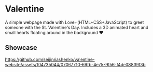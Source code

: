 # Valentine

A simple webpage made with Love+(HTML+CSS+JavaScript) to greet someone with the St. Valentine's Day.
Includes a 3D animated heart and small hearts floating around in the background ❤️

## Showcase
https://github.com/seijinriashenko/valentine-website/assets/104735044/07067710-66fb-4e75-9f56-f4de08839f3b
